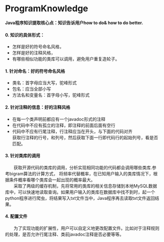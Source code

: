 # ProgramKnowledge
**Java程序知识提取核心点：知识告诉用户how to do& how to do better.**

#### 0.	知识的具体形式：
 - 怎样是好的符号命名风格，
 - 怎样是好的注释风格，
 - 有哪些相似功能的类库可以调用，避免用户重复造轮子。<br>
#### 1. 针对命名：好的符号命名风格
 - 类名：首字母应当大写，驼峰形式
 - 包名：应当全部小写
 - 方法名和变量名：首字母小写，驼峰形式
#### 2.	针对注释的信息：好的注释风格
 - 在每一个类声明前都应有一个javadoc形式的注释
 - 在代码中不应有孤立的注释，即注释的前面后面有空行
 - 代码中不应有行尾注释，行注释应当在开头，与下面的代码对齐<br>
       获取行注释的行号，和列号，然后获取下面一行即代码行的起始列号，看是否匹配。
#### 3.	针对类库的调用<br>
   &emsp;&emsp;获取开源代码的类库的调用，分析实现相同功能的代码都会调用哪些类库.参考bigram算法的计算方式， 将频率代替概率，在已知用户输入的类库情况下，根据条件概率看哪个类库会一起出现的概率最大。<br>
   &emsp;&emsp;采取了两级的缓存机制，先将常用的类库的相关信息存储到本地MySQL数据库中，可以快速地读取查询。如果用户输入的类库在数据库中找不到时，起一个python程序进行爬虫，将结果写入txt文件当中，Java程序再去读取txt文件返回结果。
   
#### 4. 配置文件<br>
&emsp;&emsp;为了实现功能的扩展性，用户可以自定义地更改配置文件。比如对于注释规则的处理，是否允许行尾注释、类前javadoc注释是否必要等等。
